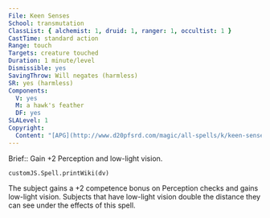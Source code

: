 ```yaml
---
File: Keen Senses
School: transmutation
ClassList: { alchemist: 1, druid: 1, ranger: 1, occultist: 1 }
CastTime: standard action
Range: touch
Targets: creature touched
Duration: 1 minute/level
Dismissible: yes
SavingThrow: Will negates (harmless)
SR: yes (harmless)
Components:
  V: yes
  M: a hawk's feather
  DF: yes
SLALevel: 1
Copyright:
  Content: "[APG](http://www.d20pfsrd.com/magic/all-spells/k/keen-senses)"
---
```

Brief:: Gain +2 Perception and low-light vision.

```dataviewjs
customJS.Spell.printWiki(dv)
```

The subject gains a +2 competence bonus on Perception checks and gains low-light vision. Subjects that have low-light vision double the distance they can see under the effects of this spell.
